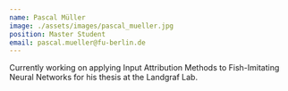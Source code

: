 ```yaml
---
name: Pascal Müller
image: ./assets/images/pascal_mueller.jpg
position: Master Student
email: pascal.mueller@fu-berlin.de
---
```


Currently working on applying Input Attribution Methods to Fish-Imitating Neural Networks for his thesis at the Landgraf Lab.
